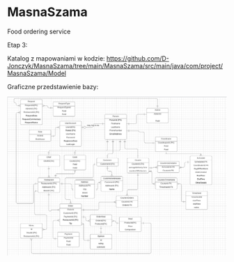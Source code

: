 # MasnaSzama
Food ordering service


Etap 3:

Katalog z mapowaniami w kodzie:
https://github.com/D-Jonczyk/MasnaSzama/tree/main/MasnaSzama/src/main/java/com/project/MasnaSzama/Model

Graficzne przedstawienie bazy:

![alt text](https://github.com/D-Jonczyk/MasnaSzama/blob/main/Etap_3/database_prototype.png?raw=true)

